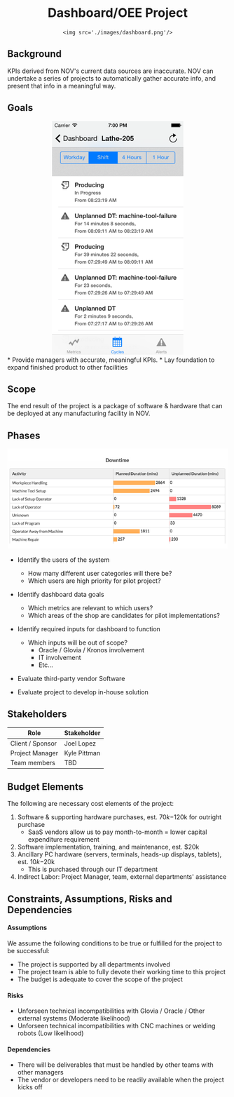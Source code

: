 
<center>
    <h1>Dashboard/OEE Project</h1>

    <img src='./images/dashboard.png'/>
</center>

## Background ##
KPIs derived from NOV's current data sources are inaccurate.
NOV can undertake a series of projects to automatically gather accurate info, and present that info in a meaningful way.

## Goals ##
<center>
    <img src='./images/vimana_mobile.png' />
</center>
* Provide managers with accurate, meaningful KPIs.
* Lay foundation to expand finished product to other facilities

## Scope ##
The end result of the project is a package of software & hardware that can be deployed at any manufacturing facility in NOV.

## Phases ##

<center>
    <img src='./images/downtime.png' />
</center>

* Identify the users of the system
    - How many different user categories will there be?
    - Which users are high priority for pilot project?

* Identify dashboard data goals
    - Which metrics are relevant to which users?
    - Which areas of the shop are candidates for pilot implementations?

* Identify required inputs for dashboard to function
    - Which inputs will be out of scope?
        * Oracle / Glovia / Kronos involvement
        * IT involvement
        * Etc...

* Evaluate third-party vendor Software

* Evaluate project to develop in-house solution


## Stakeholders ##
| Role | Stakeholder |
| - | - |
| Client / Sponsor | Joel Lopez |
| Project Manager | Kyle Pittman |
| Team members | TBD |

## Budget Elements ##
The following are necessary cost elements of the project:

1. Software & supporting hardware purchases, est. $70k-$120k for outright purchase
    - SaaS vendors allow us to pay month-to-month = lower capital expenditure requirement
2. Software implementation, training, and maintenance, est. $20k
3. Ancillary PC hardware (servers, terminals, heads-up displays, tablets), est. $10k-$20k
    - This is purchased through our IT department
4. Indirect Labor: Project Manager, team, external departments' assistance


## Constraints, Assumptions, Risks and Dependencies ##

#### Assumptions ####
We assume the following conditions to be true or fulfilled for the project to be successful:

* The project is supported by all departments involved
* The project team is able to fully devote their working time to this project
* The budget is adequate to cover the scope of the project

#### Risks ####
* Unforseen technical incompatibilities with Glovia / Oracle / Other external systems (Moderate likelihood)
* Unforseen technical incompatibilities with CNC machines or welding robots (Low likelihood)

#### Dependencies ####
* There will be deliverables that must be handled by other teams with other managers
* The vendor or developers need to be readily available when the project kicks off
